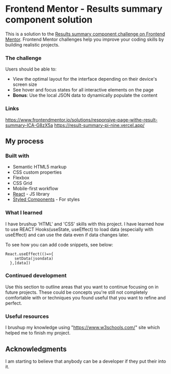 # Frontend Mentor - Results summary component solution

This is a solution to the [Results summary component challenge on Frontend Mentor](https://www.frontendmentor.io/challenges/results-summary-component-CE_K6s0maV). Frontend Mentor challenges help you improve your coding skills by building realistic projects. 

### The challenge

Users should be able to:

- View the optimal layout for the interface depending on their device's screen size
- See hover and focus states for all interactive elements on the page
- **Bonus**: Use the local JSON data to dynamically populate the content


### Links

https://www.frontendmentor.io/solutions/responsive-page-withe-result-summary-ICA-G8zX5a
https://result-summary-pi-nine.vercel.app/

## My process

### Built with

- Semantic HTML5 markup
- CSS custom properties
- Flexbox
- CSS Grid
- Mobile-first workflow
- [React](https://reactjs.org/) - JS library
- [Styled Components](https://styled-components.com/) - For styles



### What I learned

I have brushup 'HTML' and 'CSS' skills with this project.
I have learned how to use REACT Hooks(useState, useEffect) to load data (especially
with useEffect) and can use the data even if data changes later.


To see how you can add code snippets, see below:

```
React.useEffect(()=>{
    setData(jsondata)
  },[data])
```


### Continued development

Use this section to outline areas that you want to continue focusing on in future projects. These could be concepts you're still not completely comfortable with or techniques you found useful that you want to refine and perfect.


### Useful resources

I brushup my knowledge using "https://www.w3schools.com/" site which helped me 
to finish my project.



## Acknowledgments

I am starting to believe that anybody can be a developer if they put their into it.
